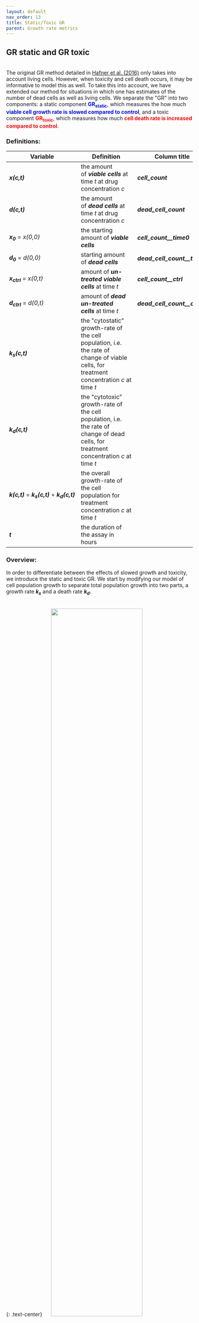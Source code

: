 ```yaml
---
layout: default
nav_order: 13
title: Static/Toxic GR
parent: Growth rate metrics
---
```


## GR static and GR toxic
<br>
The original GR method detailed in <a href="https://dx.doi.org/10.1038/nmeth.3853">Hafner et al. (2016)</a> only takes into account living cells. However, when toxicity and cell death occurs, it may be informative to model this as well. To take this into account, we have extended our method for situations in which one has estimates of the number of dead cells as well as living cells. We separate the "GR" into two components: a static component <font color="light blue"><b>GR<sub>static</sub></b></font>, which measures the how much <font color="light blue"><b>viable cell growth rate is slowed compared to control</b></font>, and a toxic component <font color="red"><b>GR<sub>toxic</sub></b></font>, which measures how much <font color="red"><b>cell death rate is increased compared to control</b></font>.

### Definitions:

|Variable| Definition | Column title |
|---|---|---|
|**_x(c,t)_**|the amount of **_viable cells_** at time _t_ at drug concentration _c_|_**cell_count**_|
|**_d(c,t)_**| the amount of **_dead cells_** at time _t_ at drug concentration _c_|_**dead_cell_count**_|
|**_x<sub>0</sub>_** = _x(0,0)_| the starting amount of **_viable cells_** |_**cell_count__time0**_|
|**_d<sub>0</sub>_** = _d(0,0)_| starting amount of **_dead cells_** |_**dead_cell_count__time0**_|
|**_x<sub>ctrl</sub>_** = _x(0,t)_| amount of **_un-treated viable cells_** at time _t_| _**cell_count__ctrl**_|
|**_d<sub>ctrl</sub>_** = _d(0,t)_| amount of **_dead un-treated cells_** at time _t_| _**dead_cell_count__ctrl**_|
|**_k<sub>s</sub>(c,t)_**| the "cytostatic" growth-rate of the cell population, i.e. the rate of change of viable cells, for treatment concentration _c_ at time _t_| |
|**_k<sub>d</sub>(c,t)_**| the "cytotoxic" growth-rate of the cell population, i.e. the rate of change of dead cells, for treatment concentration _c_ at time _t_| |
|**_k(c,t)_** = **_k<sub>s</sub>(c,t)_** + **_k<sub>d</sub>(c,t)_**| the overall growth-rate of the cell population for treatment concentration _c_ at time _t_| |
|**_t_**| the duration of the assay in hours| |

### Overview:

In order to differentiate between the effects of slowed growth and toxicity, we introduce the static and toxic GR. We start by modifying our model of cell population growth to separate total population growth into two parts, a growth rate <b><i>k<sub>s</sub></i></b> and a death rate <b><i>k<sub>d</sub></i></b>.

{: .text-center}
<img src="{{ site.baseurl }}/assets/images/gr/gr_statictoxic/gr_models.png" style="width:70%;margin:20px 20px">
	
<p>
  To derive these, we describe the rates of change with a system of ordinary differential equations (ODEs):
<img src="{{ site.baseurl }}/assets/images/gr/gr_statictoxic/gr_diffeq.png" style="width:70%;margin:20px 20px">
</p>
<p>
  Using the initial conditions for the population of live cells <b><i>x<sub>0</sub> = x(0,0)</i></b> and dead cells <b><i>d<sub>0</sub> = d(0,0)</i></b>, we solve this system for <b><i>k<sub>s</sub></i></b> and <b><i>k<sub>d</sub></i></b>.
</p>
<center><img src="{{ site.baseurl }}/assets/images/gr/gr_statictoxic/gr_diffeq_sol.png" style="width:80%;margin:20px 20px"></center>
<p>
  For <font color="light blue"><b>GR<sub>static</sub></b></font>, the cytostatic part of growth-rate inhibition, we consider the ratio of the treated growth-rate among viable cells to the un-treated growth rate <b><i>k<sub>s</sub>(c)/k<sub>s</sub>(0)</i></b>. Again, we exponentiate it and subtract 1 to bound our values for the curve. Since <font color="light blue"><b>GR<sub>static</sub></b></font> only characterizes slowed population growth and not cell death, it is bounded between 1 and 0.
</p>
<p>
  For <font color="red"><b>GR<sub>toxic</sub></b></font>, we expect the un-treated death rate <b><i>k<sub>d</sub>(0)</i></b> to be close to zero, so to make a more robust measure we use the difference of the death rates <b><i>k<sub>d</sub>(c) - k<sub>d</sub>(0)</i></b> rather than their ratio. As with <font color="light blue"><b>GR<sub>static</sub></b></font>, we exponentiate and subtract 1. This makes it so that <font color="red"><b>GR<sub>toxic</sub></b></font> is bounded between 0 and -1.
</p>
<center><img src="{{ site.baseurl }}/assets/images/gr/gr_statictoxic/gr_vs_gr_sd.png" style="width:80%;margin:20px 20px"></center>
<p>
  As with the original GR method, we fit logistic curves to model the <font color="light blue"><b>GR<sub>static</sub></b></font> and <font color="red"><b>GR<sub>toxic</sub></b></font> values as a function of the log treatment concentration.
</p>
<center><img src="{{ site.baseurl }}/assets/images/gr/gr_statictoxic/GR_static_toxic_growth.png" style="width:70%;margin:20px 20px"></center>
<center><img src="{{ site.baseurl }}/assets/images/gr/gr_statictoxic/GR_static_toxic_fitted_curves.png" style="width:70%;margin:20px 20px"></center>
<p>
  As with the original GR curves, we extract summary metrics from the <font color="light blue"><b>GR<sub>static</sub></b></font> and <font color="red"><b>GR<sub>toxic</sub></b></font> curves such as <b><i>GR<sub>50</sub></i></b>, <b><i>GR<sub>inf</sub></i></b>, <b><i>GR<sub>AOC</sub></i></b>, etc. These metrics summarize the growth response of the viable and dead cell populations, respectively.
</p>
<p>
  All of these parameters are defined in the same was as for the original GR curves, with a few small changes. Since the <font color="red"><b>GR<sub>toxic</sub></b></font> curve is bounded between 0 and -1, its <b><i>GR<sub>50</sub></i></b> is defined as the concentration at which it crosses the y = -0.5 line. Similarly, it's <b><i>GR<sub>AOC</sub></i></b> value is defined as the area above the curve, but below zero.
</p>

---